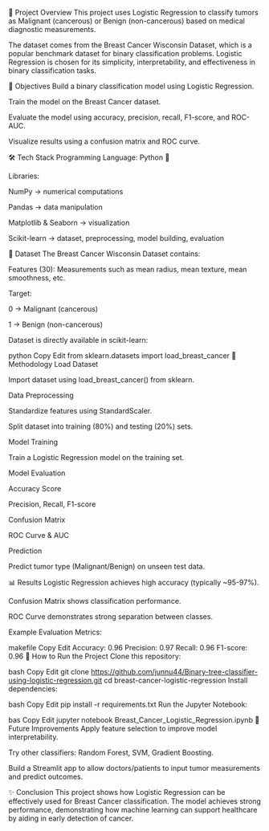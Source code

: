 📌 Project Overview
This project uses Logistic Regression to classify tumors as Malignant (cancerous) or Benign (non-cancerous) based on medical diagnostic measurements.

The dataset comes from the Breast Cancer Wisconsin Dataset, which is a popular benchmark dataset for binary classification problems. Logistic Regression is chosen for its simplicity, interpretability, and effectiveness in binary classification tasks.

🎯 Objectives
Build a binary classification model using Logistic Regression.

Train the model on the Breast Cancer dataset.

Evaluate the model using accuracy, precision, recall, F1-score, and ROC-AUC.

Visualize results using a confusion matrix and ROC curve.

🛠️ Tech Stack
Programming Language: Python 🐍

Libraries:

NumPy → numerical computations

Pandas → data manipulation

Matplotlib & Seaborn → visualization

Scikit-learn → dataset, preprocessing, model building, evaluation

📂 Dataset
The Breast Cancer Wisconsin Dataset contains:

Features (30): Measurements such as mean radius, mean texture, mean smoothness, etc.

Target:

0 → Malignant (cancerous)

1 → Benign (non-cancerous)

Dataset is directly available in scikit-learn:

python
Copy
Edit
from sklearn.datasets import load_breast_cancer
🔎 Methodology
Load Dataset

Import dataset using load_breast_cancer() from sklearn.

Data Preprocessing

Standardize features using StandardScaler.

Split dataset into training (80%) and testing (20%) sets.

Model Training

Train a Logistic Regression model on the training set.

Model Evaluation

Accuracy Score

Precision, Recall, F1-score

Confusion Matrix

ROC Curve & AUC

Prediction

Predict tumor type (Malignant/Benign) on unseen test data.

📊 Results
Logistic Regression achieves high accuracy (typically ~95-97%).

Confusion Matrix shows classification performance.

ROC Curve demonstrates strong separation between classes.

Example Evaluation Metrics:

makefile
Copy
Edit
Accuracy: 0.96
Precision: 0.97
Recall: 0.96
F1-score: 0.96
🚀 How to Run the Project
Clone this repository:

bash
Copy
Edit
git clone https://github.com/junnu44/Binary-tree-classifier-using-logistic-regression.git
cd breast-cancer-logistic-regression
Install dependencies:

bash
Copy
Edit
pip install -r requirements.txt
Run the Jupyter Notebook:

bas
Copy
Edit
jupyter notebook Breast_Cancer_Logistic_Regression.ipynb
📌 Future Improvements
Apply feature selection to improve model interpretability.

Try other classifiers: Random Forest, SVM, Gradient Boosting.

Build a Streamlit app to allow doctors/patients to input tumor measurements and predict outcomes.

✨ Conclusion
This project shows how Logistic Regression can be effectively used for Breast Cancer classification. The model achieves strong performance, demonstrating how machine learning can support healthcare by aiding in early detection of cancer.
